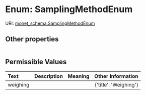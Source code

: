 
# Enum: SamplingMethodEnum




URI: [monet_schema:SamplingMethodEnum](http://example.com/monet_schema/SamplingMethodEnum)


## Other properties

|  |  |  |
| --- | --- | --- |

## Permissible Values

| Text | Description | Meaning | Other Information |
| :--- | :---: | :---: | ---: |
| weighing |  |  | {'title': 'Weighing'} |


